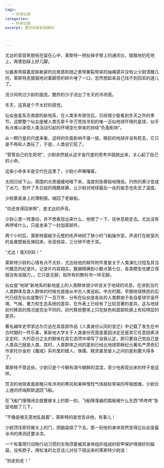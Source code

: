```yaml
---
tags:
   - 科学幻想
categories:
   - 科学幻想
excerpt: 银河系超车指南02



---
```








尤达的音容笑貌宛在留在心中，莱斯特一把扯掉手臂上的通讯仪，狠狠地扔在地上，再使劲踩上好几脚。



仪器表带箍着皮肤勒紧的拉疼感和随之表带撕裂带来的抽痛感并没有让少尉清醒几何，莱斯特恶狠狠地对着脚旁的碎片唾了一口，忽然想起来自己找不到回去的道儿了。



流沙风吹过少尉的面庞，酷热的沙子流出了冬天的泠冽感。



冬天，这真是个不太好的感觉。



仙女座星系东南部的新地系，在人类多年居住后，已经很少能看到冬天之外的季节。这颗整个仙女座被人类先辈千辛万苦找寻到的唯一近似地球环境的星球，似乎有点难以承受人类活动引起的环境变化带来的持续“负面影响”。



从一颗行星的尺度来看，这样的负面影响不值一提，眼前的地球并没有死去，它只是不再和人类玩了，于是，人类说它死了。



“管管自己的生死吧”，少尉突然就从这宇宙尺度的思考中跳脱出来，关心起了自己的小命。



这条小命多半是交代在这里了，少尉小声嘟嚷着。



太阳已经下山，周围的光景缓缓地暗下来，温度则急骤般地降低。灼热的黄沙变成了冰刀，割开了冬日般的残酷夜幕，让少尉对地球最后一丝的留念也失去了温度。



少尉裹紧身上的薄制服，缩回了老破船。



”你还舍得回来啊“，是尤达的声音。



少尉心里一阵激动，并不想表现出来什么，他嗯了一下，往休息舱走去。尤达没有再啰嗦什么，只是发来了一封加密邮件。



两个小时后，莱斯特震破次元壁的吼声响彻了狭小的飞船操作室，声波打在舱室内的金属壁板反弹回来，余音绕梁，三分钟不绝于耳。



“尤达！我X你妈！“ 



莱斯特少尉的心情有点不太妙，尤达给他的邮件附件里是关于人类演化过程及其当代概念的纪录片。记录片内容翔实，数据精确到小数点第七位，各类模型也建立得相当有说服力，，它只是无聊，和所有的教科书一样无聊。



仙女座“地球”新地系的新地星上的人类群体很少听说关于地球的讯息，在讲到当代人类群体及类人群体的时候也直接从中古人类说起。中古时期，早期地球移民的后代已经在仙女座繁衍了一百万年，分布在仙女座各处的人类群由于各自星球宇宙环境、气候、重力和生态系统的差异，在外表上已经有了比较显著的差异。这与地球初代移民的情况是完全不同的，初代移民整体上只在肤色和面部轮廓上有较明显的差异。



著名编年史学家达尔贝达在其首部作品《人类身份认同的变迁》中记载了发生在中古时期的一件乐事，某新地大学关于人类身份究竟是基因决定还是其它任意因素决定定时，大约百分之五的群体在其它选项中填写了自我认定，即只要自己觉自己是人类自己就是人类。其时，人类群体之间的差别已经比地球耶稣纪元著名严肃奇幻作家托尔金的《魔戒》系列里的矮人、侏儒、精灵甚至兽人之间的差别要大得多了。



莱斯特不管这些，少尉只是个今朝有酒今朝醉的混混，至少他表现出来的样子是这样。



荒凉的地球表面夜晚只有泠冽的寒风和某种惰性气体超标带来的呼吸困难，少尉合上通讯终端默默退回飞船。



在飞船门慢慢闭合就要被关上的那一刻，飞船降落器的踏板被什么东西“咚咚咚”急促地敲了几下。



”不像是被无意地乱敲着”，莱斯特的直觉告诉他，有事儿！



少尉顶住即将被关上的门，把脑袋探了下去，那一刻他的身体突然变得比仙女座最冰冷的黑洞还要冰凉。



一个有着爬行动物行动习惯的生物顶着被其身体组织组成的软甲保护得很好的脑袋，没有脖子，用标准的北京话儿对往下探出来的莱斯特少尉说：



“别走别走！”



​    

​    

​    



